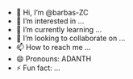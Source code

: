 - 👋 Hi, I’m @barbas-ZC
- 👀 I’m interested in ...
- 🌱 I’m currently learning ...
- 💞️ I’m looking to collaborate on ... 
- 📫 How to reach me ...
- 😄 Pronouns: ADANTH
- ⚡ Fun fact: ...

<!---
barbas-ZC/barbas-ZC is a ✨ special ✨ repository because its `README.md` (this file) appears on your GitHub profile.
You can click the Preview link to take a look at your changes.
--->
